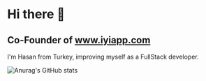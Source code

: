 # Hi there 👋
## Co-Founder of www.iyiapp.com
I'm Hasan from Turkey, improving myself as a FullStack developer. 

![Anurag's GitHub stats](https://github-readme-stats.vercel.app/api?username=iyiapp&show_icons=true&theme=highcontrast)
